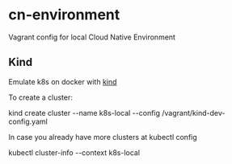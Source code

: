 # cn-environment
Vagrant config for local Cloud Native Environment

## Kind

Emulate k8s on docker with [kind](https://github.com/kubernetes-sigs/kind)  

To create a cluster:  

kind create cluster --name k8s-local --config /vagrant/kind-dev-config.yaml

In case you already have more clusters at kubectl config  

kubectl cluster-info --context k8s-local  
